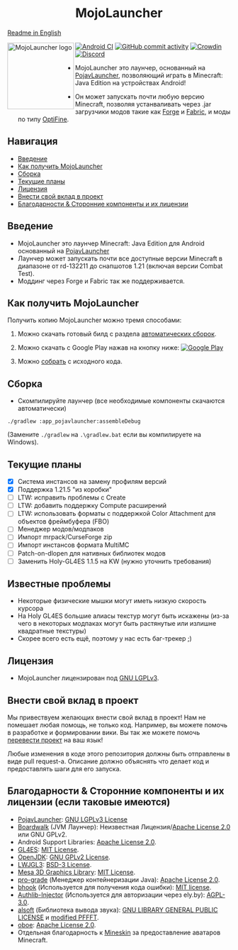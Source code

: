 <H1 align="center">MojoLauncher</H1>

<a href="https://github.com/MojoLauncher/MojoLauncher/blob/v3_openjdk/README.md">Readme in English</a>

<img src="https://github.com/MojoLauncher/MojoLauncher/blob/v3_openjdk/app_pojavlauncher/src/main/assets/pojavlauncher.png" align="left" width="150" height="150" alt="MojoLauncher logo">

[![Android CI](https://github.com/MojoLauncher/MojoLauncher/workflows/Android%20CI/badge.svg)](https://github.com/MojoLauncher/MojoLauncher/actions)
[![GitHub commit activity](https://img.shields.io/github/commit-activity/m/MojoLauncher/MojoLauncher)](https://github.com/MojoLauncher/MojoLauncher/actions)
[![Crowdin](https://badges.crowdin.net/pojavlauncher/localized.svg)](https://crowdin.com/project/pojavlauncher)
[![Discord](https://img.shields.io/discord/1365346109131722753.svg?label=&logo=discord&logoColor=ffffff&color=7389D8&labelColor=6A7EC2)](https://discord.gg/VHdwQFsaGX)

* MojoLauncher это лаунчер, основанный на [PojavLauncher](https://github.com/PojavLauncherTeam/PojavLauncher), позволяющий играть в Minecraft: Java Edition на устройствах Android!

* Он может запускать почти любую версию Minecraft, позволяя устанваливать через .jar загрузчики модов такие как [Forge](https://files.minecraftforge.net/) и [Fabric](http://fabricmc.net/), и моды по типу [OptiFine](https://optifine.net).

## Навигация
- [Введение](#introduction)  
- [Как получить MojoLauncher](#getting-mojolauncher)
- [Сборка](#building) 
- [Текущие планы](#current-roadmap) 
- [Лицензия](#license) 
- [Внести свой вклад в проект](#contributing) 
- [Благодарности & Сторонние компоненты и их лицензии](#credits--third-party-components-and-their-licenses-if-available)

## Введение 
* MojoLauncher это лаунчер Minecraft: Java Edition для Android основанный на [PojavLauncher](https://github.com/PojavLauncherTeam/PojavLauncher)
* Лаунчер может запускать почти все доступные версии Minecraft в диапазоне от rd-132211 до снапшотов 1.21 (включая версии Combat Test). 
* Моддинг через Forge и Fabric так же поддерживается. 

## Как получить MojoLauncher

Получить копию MojoLauncher можно тремя способами:

1. Можно скачать готовый билд с раздела [автоматических сборок](https://github.com/MojoLauncher/MojoLauncher/actions).

2. Можно скачать с Google Play нажав на кнопку ниже:
[![Google Play](https://play.google.com/intl/en_us/badges/static/images/badges/en_badge_web_generic.png)](https://play.google.com/store/apps/details?id=git.artdeell.mojo)

3. Можно [собрать](#building) с исходного кода.
## Сборка  
* Скомпилируйте лаунчер (все необходимые компоненты скачаются автоматически)
```
./gradlew :app_pojavlauncher:assembleDebug
```
(Замените `./gradlew` на `.\gradlew.bat` если вы компилируете на Windows).

## Текущие планы
- [x] Система инстансов на замену профилям версий
- [x] Поддержка 1.21.5 "из коробки"
- [ ] LTW: исправить проблемы с Create
- [ ] LTW: добавить поддержку Compute расширений
- [ ] LTW: использовать форматы с поддержкой Color Attachment для объектов фреймбуфера (FBO)
- [ ] Менеджер модов/модпаков
- [ ] Импорт mrpack/CurseForge zip
- [ ] Импорт инстансов формата MultiMC
- [ ] Patch-on-dlopen для нативных библиотек модов
- [ ] Заменить Holy-GL4ES 1.1.5 на KW (нужно уточнить требования)

## Известные проблемы
- Некоторые физические мышки могут иметь низкую скорость курсора
- На Holy GL4ES большие алиасы текстур могут быть искажены (из-за чего в некоторых модпаках могут быть растянутые или излишне квадратные текстуры)
- Скорее всего есть ещё, поэтому у нас есть баг-трекер ;) 

## Лицензия
- MojoLauncher лицензирован под [GNU LGPLv3](https://github.com/MojoLauncher/MojoLauncher/blob/v3_openjdk/LICENSE).

## Внести свой вклад в проект
Мы привествуем желающих внести свой вклад в проект! Нам не помешает любая помощь, не только код. Например, вы можете помочь в разработке и формировании вики. Вы так же можете помочь [перевести проект](https://crowdin.com/project/pojavlauncher) на ваш язык!


Любые изменения в коде этого репозитория должны быть отправлены в виде pull request-а. Описание должно объяснять что делает код и предоставлять шаги для его запуска.

## Благодарности & Сторонние компоненты и их лицензии (если таковые имеются)
- [PojavLauncher](https://github.com/PojavLauncherTeam/PojavLauncher): [GNU LGPLv3 License](https://github.com/PojavLauncherTeam/PojavLauncher/blob/v3_openjdk/LICENSE)
- [Boardwalk](https://github.com/zhuowei/Boardwalk) (JVM Лаунчер): Неизвестная Лицензия/[Apache License 2.0](https://github.com/zhuowei/Boardwalk/blob/master/LICENSE) или GNU GPLv2.
- Android Support Libraries: [Apache License 2.0](https://android.googlesource.com/platform/prebuilts/maven_repo/android/+/master/NOTICE.txt).
- [GL4ES](https://github.com/PojavLauncherTeam/gl4es): [MIT License](https://github.com/ptitSeb/gl4es/blob/master/LICENSE).<br>
- [OpenJDK](https://github.com/PojavLauncherTeam/openjdk-multiarch-jdk8u): [GNU GPLv2 License](https://openjdk.java.net/legal/gplv2+ce.html).<br>
- [LWJGL3](https://github.com/MojoLauncher/lwjgl3): [BSD-3 License](https://github.com/LWJGL/lwjgl3/blob/master/LICENSE.md).
- [Mesa 3D Graphics Library](https://gitlab.freedesktop.org/mesa/mesa): [MIT License](https://docs.mesa3d.org/license.html).
- [pro-grade](https://github.com/pro-grade/pro-grade) (Менеджер контейнеризации Java): [Apache License 2.0](https://github.com/pro-grade/pro-grade/blob/master/LICENSE.txt).
- [bhook](https://github.com/bytedance/bhook) (Используется для получения кода ошибки): [MIT license](https://github.com/bytedance/bhook/blob/main/LICENSE).
- [Authlib-Injector](https://github.com/yushijinhun/authlib-injector) (Используется для авторизации через ely.by): [AGPL-3.0](https://github.com/yushijinhun/authlib-injector/blob/develop/LICENSE).
- [alsoft](https://github.com/kcat/openal-soft/) (Библиотека вывода звука): [GNU LIBRARY GENERAL PUBLIC LICENSE](https://github.com/kcat/openal-soft/blob/master/COPYING) и [modified PFFFT](https://github.com/kcat/openal-soft/blob/master/LICENSE-pffft).
- [oboe](https://github.com/google/oboe): [Apache License 2.0](https://github.com/google/oboe/blob/main/LICENSE).
- Отдельная благодарность к [Mineskin](https://mineskin.eu/) за предоставление аватаров Minecraft.

